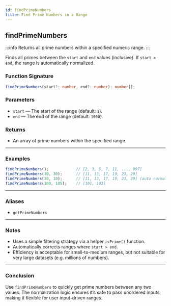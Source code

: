 ```yaml
---
id: findPrimeNumbers
title: Find Prime Numbers in a Range  
---
```


## findPrimeNumbers

:::info
Returns all prime numbers within a specified numeric range.
:::

Finds all primes between the `start` and `end` values (inclusive). If `start > end`, the range is automatically normalized.

### Function Signature

```ts
findPrimeNumbers(start?: number, end?: number): number[];
```

### Parameters

- `start` — The start of the range (default: `1`).
- `end` — The end of the range (default: `1000`).

### Returns

- An array of prime numbers within the specified range.

---

### Examples

```ts
findPrimeNumbers();            // [2, 3, 5, 7, 11, ..., 997]
findPrimeNumbers(10, 30);      // [11, 13, 17, 19, 23, 29]
findPrimeNumbers(30, 10);      // [11, 13, 17, 19, 23, 29] (auto normalized)
findPrimeNumbers(100, 105);    // [101, 103]
```

---

### Aliases

- `getPrimeNumbers`

---

### Notes

- Uses a simple filtering strategy via a helper `isPrime()` function.
- Automatically corrects ranges where `start > end`.
- Efficiency is acceptable for small-to-medium ranges, but not suitable for very large datasets (e.g. millions of numbers).

---

### Conclusion

Use `findPrimeNumbers` to quickly get prime numbers between any two values. The normalization logic ensures it’s safe to pass unordered inputs, making it flexible for user input-driven ranges.

